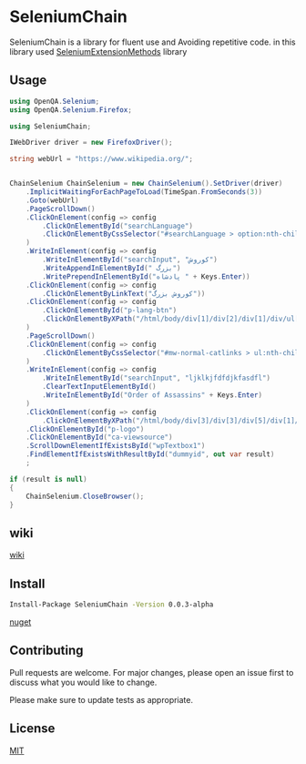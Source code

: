 # SeleniumChain

SeleniumChain is a library for fluent use and Avoiding repetitive code. in this library used [SeleniumExtensionMethods](https://github.com/Arman-Espiar/SeleniumExtensionMethods) library

## Usage

```csharp
using OpenQA.Selenium;
using OpenQA.Selenium.Firefox;

using SeleniumChain;

IWebDriver driver = new FirefoxDriver();

string webUrl = "https://www.wikipedia.org/";


ChainSelenium ChainSelenium = new ChainSelenium().SetDriver(driver)
	.ImplicitWaitingForEachPageToLoad(TimeSpan.FromSeconds(3))
	.Goto(webUrl)
	.PageScrollDown()
	.ClickOnElement(config => config
		.ClickOnElementById("searchLanguage")
		.ClickOnElementByCssSelector("#searchLanguage > option:nth-child(21)")
	)
	.WriteInElement(config => config
		.WriteInElementById("searchInput", "کوروش")
		.WriteAppendInElementById(" بزرگ")
		.WritePrependInElementById("پادشاه " + Keys.Enter))
	.ClickOnElement(config => config
		.ClickOnElementByLinkText("کوروش بزرگ"))
	.ClickOnElement(config => config
		.ClickOnElementById("p-lang-btn")
		.ClickOnElementByXPath("/html/body/div[1]/div[2]/div[1]/div/ul[2]/li[3]/a")
	)
	.PageScrollDown()
	.ClickOnElement(config => config
		.ClickOnElementByCssSelector("#mw-normal-catlinks > ul:nth-child(2) > li:nth-child(1) > a:nth-child(1)")
	)
	.WriteInElement(config => config
		.WriteInElementById("searchInput", "ljklkjfdfdjkfasdfl")
		.ClearTextInputElementById()
		.WriteInElementById("Order of Assassins" + Keys.Enter)
	)
	.ClickOnElement(config => config
		.ClickOnElementByXPath("/html/body/div[3]/div[3]/div[5]/div[1]/div[4]/ul/li[5]/a"))
	.ClickOnElementById("p-logo")
	.ClickOnElementById("ca-viewsource")
	.ScrollDownElementIfExistsById("wpTextbox1")
	.FindElementIfExistsWithResultById("dummyid", out var result)
	;

if (result is null)
{
	ChainSelenium.CloseBrowser();
}
```

## wiki
[wiki](https://github.com/Arman-Espiar/SeleniumChain/wiki)

   ## Install
   ```bash
Install-Package SeleniumChain -Version 0.0.3-alpha
```
   [nuget](https://www.nuget.org/packages/SeleniumChain/0.0.3-alpha)

## Contributing
Pull requests are welcome. For major changes, please open an issue first to discuss what you would like to change.

Please make sure to update tests as appropriate.

## License
[MIT](https://choosealicense.com/licenses/mit/)
